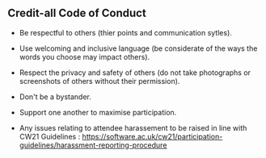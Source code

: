 ## Credit-all Code of Conduct 

* Be respectful to others (thier points and communication sytles). 
* Use welcoming and inclusive language (be considerate of the ways the words you choose may impact others). 
* Respect the privacy and safety of others (do not take photographs or screenshots of others without their permission). 
* Don't be a bystander.
* Support one another to maximise participation. 


* Any issues relating to attendee harassement to be raised in line with CW21 Guidelines : https://software.ac.uk/cw21/participation-guidelines/harassment-reporting-procedure

